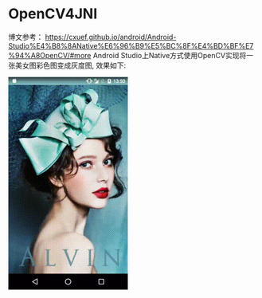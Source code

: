 # OpenCV4JNI
博文参考： https://cxuef.github.io/android/Android-Studio%E4%B8%8ANative%E6%96%B9%E5%BC%8F%E4%BD%BF%E7%94%A8OpenCV/#more
Android Studio上Native方式使用OpenCV实现将一张美女图彩色图变成灰度图,  效果如下:

![Result](https://github.com/Cxuef/OpenCV4JNI/blob/master/assets/OpenCVResult.gif)
